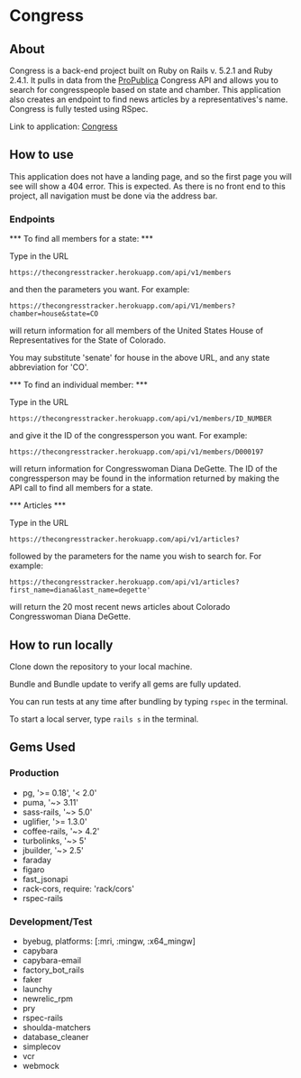 # Congress

## About
Congress is a back-end project built on Ruby on Rails v. 5.2.1 and Ruby 2.4.1. It pulls in data from the [ProPublica](https://projects.propublica.org/api-docs/congress-api/members/) Congress API and allows you to search for congresspeople based on state and chamber. This application also creates an endpoint to find news articles by a representatives's name. Congress is fully tested using RSpec.

Link to application: [Congress](https://thecongresstracker.herokuapp.com/)

## How to use
This application does not have a landing page, and so the first page you will see will show a 404 error. This is expected. As there is no front end to this project, all navigation must be done via the address bar.

### Endpoints
*** To find all members for a state: ***

Type in the URL

```
https://thecongresstracker.herokuapp.com/api/v1/members
```

and then the parameters you want. For example:

```
https://thecongresstracker.herokuapp.com/api/V1/members?chamber=house&state=CO
```

will return information for all members of the United States House of Representatives for the State of Colorado.

You may substitute 'senate' for house in the above URL, and any state abbreviation for 'CO'.

*** To find an individual member: ***

Type in the URL

```
https://thecongresstracker.herokuapp.com/api/v1/members/ID_NUMBER
```

and give it the ID of the congressperson you want. For example:

```
https://thecongresstracker.herokuapp.com/api/v1/members/D000197
```

will return information for Congresswoman Diana DeGette. The ID of the congressperson may be found in the information returned by making the API call to find all members for a state.

*** Articles ***

Type in the URL

```
https://thecongresstracker.herokuapp.com/api/v1/articles?
```

followed by the parameters for the name you wish to search for. For example:

```
https://thecongresstracker.herokuapp.com/api/v1/articles?first_name=diana&last_name=degette'
```

will return the 20 most recent news articles about Colorado Congresswoman Diana DeGette.

## How to run locally
Clone down the repository to your local machine.

Bundle and Bundle update to verify all gems are fully updated.

You can run tests at any time after bundling by typing ``rspec`` in the terminal.

To start a local server, type ``rails s`` in the terminal.

## Gems Used
### Production

* pg, '>= 0.18', '< 2.0'
* puma, '~> 3.11'
* sass-rails, '~> 5.0'
* uglifier, '>= 1.3.0'
* coffee-rails, '~> 4.2'
* turbolinks, '~> 5'
* jbuilder, '~> 2.5'
* faraday
* figaro
* fast_jsonapi
* rack-cors, require: 'rack/cors'
* rspec-rails

### Development/Test

* byebug, platforms: [:mri, :mingw, :x64_mingw]
* capybara
* capybara-email
* factory_bot_rails
* faker
* launchy
* newrelic_rpm
* pry
* rspec-rails
* shoulda-matchers
* database_cleaner
* simplecov
* vcr
* webmock
